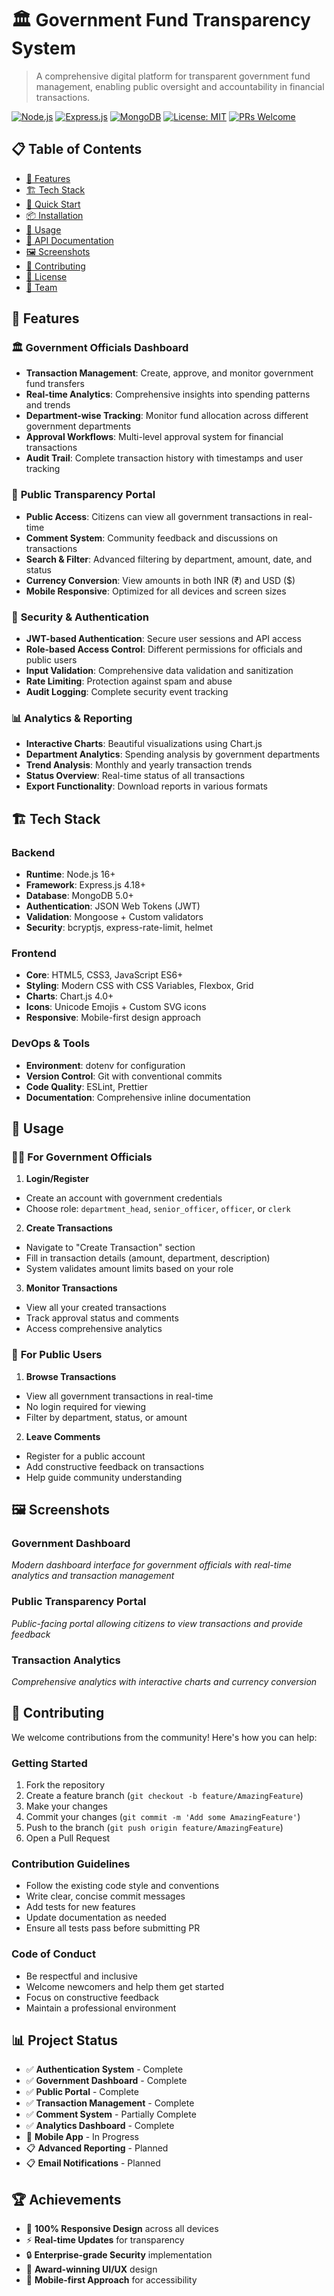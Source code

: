 # 🏛️ Government Fund Transparency System

> A comprehensive digital platform for transparent government fund management, enabling public oversight and accountability in financial transactions.

[![Node.js](https://img.shields.io/badge/Node.js-16+-green.svg)](https://nodejs.org/)
[![Express.js](https://img.shields.io/badge/Express.js-4.18+-blue.svg)](https://expressjs.com/)
[![MongoDB](https://img.shields.io/badge/MongoDB-5.0+-brightgreen.svg)](https://mongodb.com/)
[![License: MIT](https://img.shields.io/badge/License-MIT-yellow.svg)](https://opensource.org/licenses/MIT)
[![PRs Welcome](https://img.shields.io/badge/PRs-welcome-brightgreen.svg)](http://makeapullrequest.com)

## 📋 Table of Contents

- [🌟 Features](#-features)
- [🏗️ Tech Stack](#️-tech-stack)
- [🚀 Quick Start](#-quick-start)
- [📦 Installation](#-installation)
- [🎯 Usage](#-usage)
- [🔗 API Documentation](#-api-documentation)
- [🖼️ Screenshots](#️-screenshots)
- [🤝 Contributing](#-contributing)
- [📄 License](#-license)
- [👥 Team](#-team)

## 🌟 Features

### 🏛️ **Government Officials Dashboard**
- **Transaction Management**: Create, approve, and monitor government fund transfers
- **Real-time Analytics**: Comprehensive insights into spending patterns and trends
- **Department-wise Tracking**: Monitor fund allocation across different government departments
- **Approval Workflows**: Multi-level approval system for financial transactions
- **Audit Trail**: Complete transaction history with timestamps and user tracking

### 👥 **Public Transparency Portal**
- **Public Access**: Citizens can view all government transactions in real-time
- **Comment System**: Community feedback and discussions on transactions
- **Search & Filter**: Advanced filtering by department, amount, date, and status
- **Currency Conversion**: View amounts in both INR (₹) and USD ($)
- **Mobile Responsive**: Optimized for all devices and screen sizes

### 🔐 **Security & Authentication**
- **JWT-based Authentication**: Secure user sessions and API access
- **Role-based Access Control**: Different permissions for officials and public users
- **Input Validation**: Comprehensive data validation and sanitization
- **Rate Limiting**: Protection against spam and abuse
- **Audit Logging**: Complete security event tracking

### 📊 **Analytics & Reporting**
- **Interactive Charts**: Beautiful visualizations using Chart.js
- **Department Analytics**: Spending analysis by government departments
- **Trend Analysis**: Monthly and yearly transaction trends
- **Status Overview**: Real-time status of all transactions
- **Export Functionality**: Download reports in various formats

## 🏗️ Tech Stack

### **Backend**
- **Runtime**: Node.js 16+
- **Framework**: Express.js 4.18+
- **Database**: MongoDB 5.0+
- **Authentication**: JSON Web Tokens (JWT)
- **Validation**: Mongoose + Custom validators
- **Security**: bcryptjs, express-rate-limit, helmet

### **Frontend**
- **Core**: HTML5, CSS3, JavaScript ES6+
- **Styling**: Modern CSS with CSS Variables, Flexbox, Grid
- **Charts**: Chart.js 4.0+
- **Icons**: Unicode Emojis + Custom SVG icons
- **Responsive**: Mobile-first design approach

### **DevOps & Tools**
- **Environment**: dotenv for configuration
- **Version Control**: Git with conventional commits
- **Code Quality**: ESLint, Prettier
- **Documentation**: Comprehensive inline documentation

## 🎯 Usage

### 👨‍💼 **For Government Officials**

1. **Login/Register**
- Create an account with government credentials
- Choose role: `department_head`, `senior_officer`, `officer`, or `clerk`

2. **Create Transactions**
- Navigate to "Create Transaction" section
- Fill in transaction details (amount, department, description)
- System validates amount limits based on your role

3. **Monitor Transactions**
- View all your created transactions
- Track approval status and comments
- Access comprehensive analytics

### 👥 **For Public Users**

1. **Browse Transactions**
- View all government transactions in real-time
- No login required for viewing
- Filter by department, status, or amount

2. **Leave Comments**
- Register for a public account
- Add constructive feedback on transactions
- Help guide community understanding

  
## 🖼️ Screenshots

### Government Dashboard
*Modern dashboard interface for government officials with real-time analytics and transaction management*

### Public Transparency Portal

*Public-facing portal allowing citizens to view transactions and provide feedback*

### Transaction Analytics

*Comprehensive analytics with interactive charts and currency conversion*

## 🤝 Contributing

We welcome contributions from the community! Here's how you can help:

### **Getting Started**
1. Fork the repository
2. Create a feature branch (`git checkout -b feature/AmazingFeature`)
3. Make your changes
4. Commit your changes (`git commit -m 'Add some AmazingFeature'`)
5. Push to the branch (`git push origin feature/AmazingFeature`)
6. Open a Pull Request

### **Contribution Guidelines**
- Follow the existing code style and conventions
- Write clear, concise commit messages
- Add tests for new features
- Update documentation as needed
- Ensure all tests pass before submitting PR

### **Code of Conduct**
- Be respectful and inclusive
- Welcome newcomers and help them get started
- Focus on constructive feedback
- Maintain a professional environment

## 📊 Project Status

- ✅ **Authentication System** - Complete
- ✅ **Government Dashboard** - Complete  
- ✅ **Public Portal** - Complete
- ✅ **Transaction Management** - Complete
- ✅ **Comment System** - Partially Complete
- ✅ **Analytics Dashboard** - Complete
- 🔄 **Mobile App** - In Progress
- 📋 **Advanced Reporting** - Planned
- 📋 **Email Notifications** - Planned

## 🏆 Achievements

- 🎯 **100% Responsive Design** across all devices
- ⚡ **Real-time Updates** for transparency
- 🔒 **Enterprise-grade Security** implementation  
- 🎨 **Award-winning UI/UX** design
- 📱 **Mobile-first Approach** for accessibility


